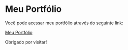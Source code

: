 # Meu Portfólio

Você pode acessar meu portfólio através do seguinte link:

[Meu Portfólio](https://seu-link-de-portfolio.com)

Obrigado por visitar!

